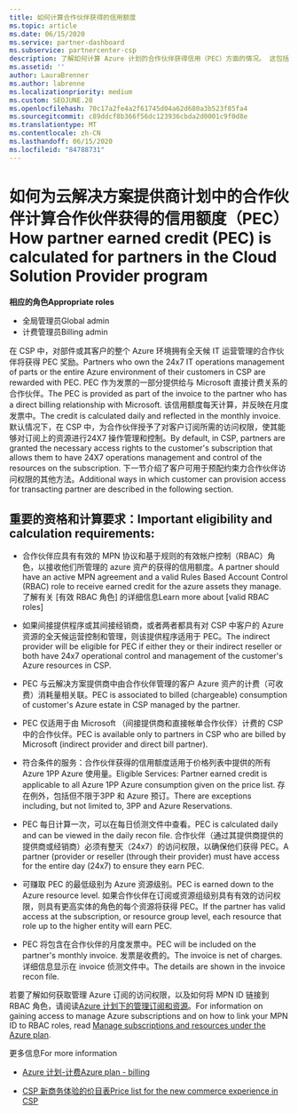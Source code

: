 ```yaml
---
title: 如何计算合作伙伴获得的信用额度
ms.topic: article
ms.date: 06/15/2020
ms.service: partner-dashboard
ms.subservice: partnercenter-csp
description: 了解如何计算 Azure 计划的合作伙伴获得信用（PEC）方面的情况。 这包括合作伙伴和间接提供商的资格要求。
ms.assetid: ''
author: LauraBrenner
ms.author: labrenne
ms.localizationpriority: medium
ms.custom: SEOJUNE.20
ms.openlocfilehash: 70c17a2fe4a2f61745d04a62d680a3b523f85fa4
ms.sourcegitcommit: c89ddcf8b366f56dc123936cbda2d0001c9f0d8e
ms.translationtype: MT
ms.contentlocale: zh-CN
ms.lasthandoff: 06/15/2020
ms.locfileid: "84788731"
---
```

# <a name="how-partner-earned-credit-pec-is-calculated-for-partners-in-the-cloud-solution-provider-program"></a><span data-ttu-id="f5f8c-104">如何为云解决方案提供商计划中的合作伙伴计算合作伙伴获得的信用额度（PEC）</span><span class="sxs-lookup"><span data-stu-id="f5f8c-104">How partner earned credit (PEC) is calculated for partners in the Cloud Solution Provider program</span></span>

<span data-ttu-id="f5f8c-105">**相应的角色**</span><span class="sxs-lookup"><span data-stu-id="f5f8c-105">**Appropriate roles**</span></span>

- <span data-ttu-id="f5f8c-106">全局管理员</span><span class="sxs-lookup"><span data-stu-id="f5f8c-106">Global admin</span></span>
- <span data-ttu-id="f5f8c-107">计费管理员</span><span class="sxs-lookup"><span data-stu-id="f5f8c-107">Billing admin</span></span>

<span data-ttu-id="f5f8c-108">在 CSP 中，对部件或其客户的整个 Azure 环境拥有全天候 IT 运营管理的合作伙伴将获得 PEC 奖励。</span><span class="sxs-lookup"><span data-stu-id="f5f8c-108">Partners who own the 24x7 IT operations management of parts or the entire Azure environment of their customers in CSP are rewarded with PEC.</span></span> <span data-ttu-id="f5f8c-109">PEC 作为发票的一部分提供给与 Microsoft 直接计费关系的合作伙伴。</span><span class="sxs-lookup"><span data-stu-id="f5f8c-109">The PEC is provided as part of the invoice to the partner who has a direct billing relationship with Microsoft.</span></span> <span data-ttu-id="f5f8c-110">该信用额度每天计算，并反映在月度发票中。</span><span class="sxs-lookup"><span data-stu-id="f5f8c-110">The credit is calculated daily and reflected in the monthly invoice.</span></span> <span data-ttu-id="f5f8c-111">默认情况下，在 CSP 中，为合作伙伴授予了对客户订阅所需的访问权限，使其能够对订阅上的资源进行24X7 操作管理和控制。</span><span class="sxs-lookup"><span data-stu-id="f5f8c-111">By default, in CSP, partners are granted the necessary access rights to the customer's subscription that allows them to have 24X7 operations management and control of the resources on the subscription.</span></span> <span data-ttu-id="f5f8c-112">下一节介绍了客户可用于预配约束力合作伙伴访问权限的其他方法。</span><span class="sxs-lookup"><span data-stu-id="f5f8c-112">Additional ways in which customer can provision access for transacting partner are described in the following section.</span></span>


## <a name="important-eligibility-and-calculation-requirements"></a><span data-ttu-id="f5f8c-113">重要的资格和计算要求：</span><span class="sxs-lookup"><span data-stu-id="f5f8c-113">Important eligibility and calculation requirements:</span></span>

- <span data-ttu-id="f5f8c-114">合作伙伴应具有有效的 MPN 协议和基于规则的有效帐户控制（RBAC）角色，以接收他们所管理的 azure 资产的获得的信用额度。</span><span class="sxs-lookup"><span data-stu-id="f5f8c-114">A partner should have an active MPN agreement and a valid Rules Based Account Control (RBAC) role to receive earned credit for the azure assets they manage.</span></span> <span data-ttu-id="f5f8c-115">了解有关 [有效 RBAC 角色] 的详细信息</span><span class="sxs-lookup"><span data-stu-id="f5f8c-115">Learn more about [valid RBAC roles]</span></span>

- <span data-ttu-id="f5f8c-116">如果间接提供程序或其间接经销商，或者两者都具有对 CSP 中客户的 Azure 资源的全天候运营控制和管理，则该提供程序适用于 PEC。</span><span class="sxs-lookup"><span data-stu-id="f5f8c-116">The indirect provider will be eligible for PEC if either they or their indirect reseller or both have 24x7 operational control and management of the customer's Azure resources in CSP.</span></span>

- <span data-ttu-id="f5f8c-117">PEC 与云解决方案提供商中由合作伙伴管理的客户 Azure 资产的计费（可收费）消耗量相关联。</span><span class="sxs-lookup"><span data-stu-id="f5f8c-117">PEC is associated to billed (chargeable) consumption of customer's Azure estate in CSP managed by the partner.</span></span> 

- <span data-ttu-id="f5f8c-118">PEC 仅适用于由 Microsoft （间接提供商和直接帐单合作伙伴）计费的 CSP 中的合作伙伴。</span><span class="sxs-lookup"><span data-stu-id="f5f8c-118">PEC is available only to partners in CSP who are billed by Microsoft (indirect provider and direct bill partner).</span></span>

- <span data-ttu-id="f5f8c-119">符合条件的服务：合作伙伴获得的信用额度适用于价格列表中提供的所有 Azure 1PP Azure 使用量。</span><span class="sxs-lookup"><span data-stu-id="f5f8c-119">Eligible Services: Partner earned credit is applicable to all Azure 1PP Azure consumption given on the price list.</span></span> <span data-ttu-id="f5f8c-120">存在例外，包括但不限于3PP 和 Azure 预订。</span><span class="sxs-lookup"><span data-stu-id="f5f8c-120">There are exceptions including, but not limited to, 3PP and Azure Reservations.</span></span>

- <span data-ttu-id="f5f8c-121">PEC 每日计算一次，可以在每日侦测文件中查看。</span><span class="sxs-lookup"><span data-stu-id="f5f8c-121">PEC is calculated daily and can be viewed in the daily recon file.</span></span> <span data-ttu-id="f5f8c-122">合作伙伴（通过其提供商提供的提供商或经销商）必须有整天（24x7）的访问权限，以确保他们获得 PEC。</span><span class="sxs-lookup"><span data-stu-id="f5f8c-122">A partner (provider or reseller (through their provider) must have access for the entire day (24x7) to ensure they earn PEC.</span></span>

- <span data-ttu-id="f5f8c-123">可赚取 PEC 的最低级别为 Azure 资源级别。</span><span class="sxs-lookup"><span data-stu-id="f5f8c-123">PEC is earned down to the Azure resource level.</span></span> <span data-ttu-id="f5f8c-124">如果合作伙伴在订阅或资源组级别具有有效的访问权限，则具有更高实体的角色的每个资源将获得 PEC。</span><span class="sxs-lookup"><span data-stu-id="f5f8c-124">If the partner has valid access at the subscription, or resource group level, each resource that role up to the higher entity will earn PEC.</span></span> 

- <span data-ttu-id="f5f8c-125">PEC 将包含在合作伙伴的月度发票中。</span><span class="sxs-lookup"><span data-stu-id="f5f8c-125">PEC will be included on the partner's monthly invoice.</span></span> <span data-ttu-id="f5f8c-126">发票是收费的。</span><span class="sxs-lookup"><span data-stu-id="f5f8c-126">The invoice is net of charges.</span></span> <span data-ttu-id="f5f8c-127">详细信息显示在 invoice 侦测文件中。</span><span class="sxs-lookup"><span data-stu-id="f5f8c-127">The details are shown in the invoice recon file.</span></span>

<span data-ttu-id="f5f8c-128">若要了解如何获取管理 Azure 订阅的访问权限，以及如何将 MPN ID 链接到 RBAC 角色，请阅读[Azure 计划下的管理订阅和资源](azure-plan-manage.md)。</span><span class="sxs-lookup"><span data-stu-id="f5f8c-128">For information on gaining access to manage Azure subscriptions and on how to link your MPN ID to RBAC roles, read [Manage subscriptions and resources under the Azure plan](azure-plan-manage.md).</span></span>

<span data-ttu-id="f5f8c-129">更多信息</span><span class="sxs-lookup"><span data-stu-id="f5f8c-129">For more information</span></span>

- [<span data-ttu-id="f5f8c-130">Azure 计划-计费</span><span class="sxs-lookup"><span data-stu-id="f5f8c-130">Azure plan - billing</span></span>](azure-plan-billing.md)

- [<span data-ttu-id="f5f8c-131">CSP 新商务体验的价目表</span><span class="sxs-lookup"><span data-stu-id="f5f8c-131">Price list for the new commerce experience in CSP </span></span>](azure-plan-price-list.md)